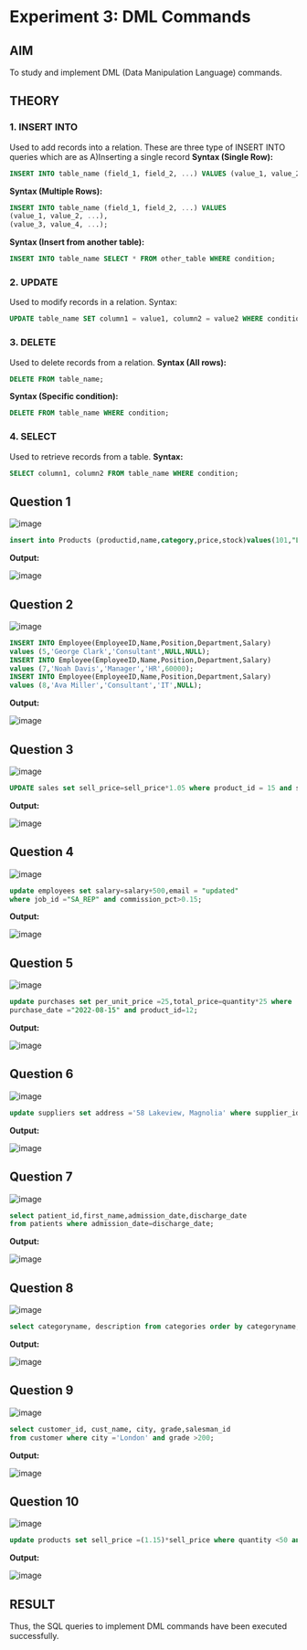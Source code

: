 # Experiment 3: DML Commands

## AIM
To study and implement DML (Data Manipulation Language) commands.

## THEORY 

### 1. INSERT INTO
Used to add records into a relation.
These are three type of INSERT INTO queries which are as
A)Inserting a single record
**Syntax (Single Row):**
```sql
INSERT INTO table_name (field_1, field_2, ...) VALUES (value_1, value_2, ...);
```
**Syntax (Multiple Rows):**
```sql
INSERT INTO table_name (field_1, field_2, ...) VALUES
(value_1, value_2, ...),
(value_3, value_4, ...);
```
**Syntax (Insert from another table):**
```sql
INSERT INTO table_name SELECT * FROM other_table WHERE condition;
```
### 2. UPDATE
Used to modify records in a relation.
Syntax:
```sql
UPDATE table_name SET column1 = value1, column2 = value2 WHERE condition;
```
### 3. DELETE
Used to delete records from a relation.
**Syntax (All rows):**
```sql
DELETE FROM table_name;
```
**Syntax (Specific condition):**
```sql
DELETE FROM table_name WHERE condition;
```
### 4. SELECT
Used to retrieve records from a table.
**Syntax:**
```sql
SELECT column1, column2 FROM table_name WHERE condition;
```
**Question 1**
--
![image](https://github.com/user-attachments/assets/be4064fd-3acb-47da-a1ef-da682c5a86d6)


```sql
insert into Products (productid,name,category,price,stock)values(101,"Laptop","Electronics",1500,50);
```

**Output:**

![image](https://github.com/user-attachments/assets/8fbe7186-ca0b-428b-b2d9-30ef6aeb983f)


**Question 2**
---
![image](https://github.com/user-attachments/assets/8e092282-a3a9-4d44-8c4e-789f3937523a)

```sql
INSERT INTO Employee(EmployeeID,Name,Position,Department,Salary)
values (5,'George Clark','Consultant',NULL,NULL);
INSERT INTO Employee(EmployeeID,Name,Position,Department,Salary)
values (7,'Noah Davis','Manager','HR',60000);
INSERT INTO Employee(EmployeeID,Name,Position,Department,Salary)
values (8,'Ava Miller','Consultant','IT',NULL);

```

**Output:**

![image](https://github.com/user-attachments/assets/a4eb049d-2a52-405a-b008-86ca5440eecf)


**Question 3**
---
![image](https://github.com/user-attachments/assets/d7960d63-28ca-4ca5-9c02-e121446a3ae4)


```sql
UPDATE sales set sell_price=sell_price*1.05 where product_id = 15 and sale_date='2023-01-31';
```

**Output:**

![image](https://github.com/user-attachments/assets/0d0f83b6-9900-4140-8aa6-9471ab275c2f)


**Question 4**
---
![image](https://github.com/user-attachments/assets/79eee033-2177-4f71-98dd-902f5fd18745)


```sql
update employees set salary=salary+500,email = "updated" 
where job_id ="SA_REP" and commission_pct>0.15;
```

**Output:**

![image](https://github.com/user-attachments/assets/73d0cc87-186d-459a-91bd-24f5a457a79a)


**Question 5**
---
![image](https://github.com/user-attachments/assets/521229f6-dde8-4de7-993d-3eeac1318a7e)


```sql
update purchases set per_unit_price =25,total_price=quantity*25 where
purchase_date ="2022-08-15" and product_id=12;
```

**Output:**

![image](https://github.com/user-attachments/assets/09e93e55-f740-4be5-bc58-5c54d05c5b39)


**Question 6**
---
![image](https://github.com/user-attachments/assets/3d802701-9502-4d94-9eaf-8675a470613f)


```sql
update suppliers set address ='58 Lakeview, Magnolia' where supplier_id =5;
```

**Output:**

![image](https://github.com/user-attachments/assets/89c1a9b4-507b-4148-9c08-891960fb87f0)


**Question 7**
---
![image](https://github.com/user-attachments/assets/7dd373ad-2a84-4de0-beb4-096648b7fd7d)


```sql
select patient_id,first_name,admission_date,discharge_date
from patients where admission_date=discharge_date;

```

**Output:**

![image](https://github.com/user-attachments/assets/a28d4732-a8de-4d8c-a84f-f773b5035a26)


**Question 8**
---
![image](https://github.com/user-attachments/assets/4aab613a-c430-47ae-bde7-52f01a03657a)


```sql
select categoryname, description from categories order by categoryname;
```

**Output:**

![image](https://github.com/user-attachments/assets/38c06f10-0eed-43b6-ad70-b378dd25bcab)


**Question 9**
---
![image](https://github.com/user-attachments/assets/2f4f5afa-92f4-4931-ab1b-ff0e63f1b4ac)


```sql
select customer_id, cust_name, city, grade,salesman_id
from customer where city ='London' and grade >200;
```

**Output:**

![image](https://github.com/user-attachments/assets/5ffc4c29-7ee9-438f-b944-3489e6b468c2)


**Question 10**
---
![image](https://github.com/user-attachments/assets/87cdf942-36ba-464a-b47a-241466850754)


```sql
update products set sell_price =(1.15)*sell_price where quantity <50 and supplier_id=10;
```

**Output:**

![image](https://github.com/user-attachments/assets/e60faea9-99f5-47c1-8010-2987b863160d)


## RESULT
Thus, the SQL queries to implement DML commands have been executed successfully.
